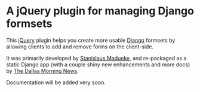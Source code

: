 A jQuery plugin for managing Django formsets
============================================

This [jQuery](http://jquery.com/) plugin helps you create more usable [Django](http://www.djangoproject.com/) formsets by allowing clients to add and remove forms on the client-side.

It was primarily developed by [Stanislaus Madueke](https://github.com/elo80ka), and re-packaged as a static Django app (with a couple shiny new enhancements and more docs) by [The Dallas Morning News](https://github.com/DallasMorningNews/).

Documentation will be added very soon.
